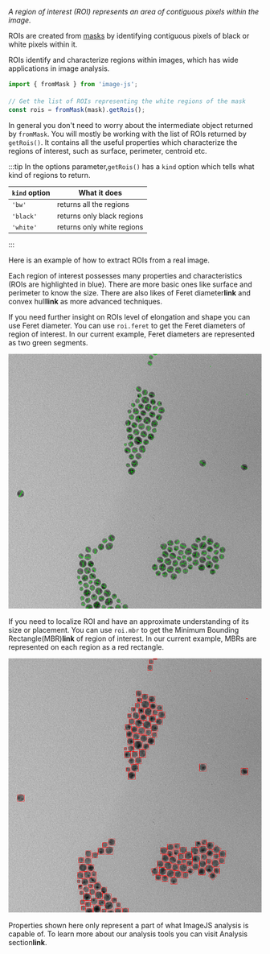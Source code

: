 _A region of interest (ROI) represents an area of contiguous pixels within the image._

ROIs are created from [masks](./Working%20with%20Masks.md 'internal link on working with mask') by identifying contiguous pixels of black or white pixels within it.

ROIs identify and characterize regions within images, which has wide applications in image analysis.

```ts
import { fromMask } from 'image-js';

// Get the list of ROIs representing the white regions of the mask
const rois = fromMask(mask).getRois();
```

In general you don't need to worry about the intermediate object returned by `fromMask`. You will mostly be working with the list of ROIs returned by `getRois()`. It contains all the useful properties which characterize the regions of interest, such as surface, perimeter, centroid etc.

:::tip
In the options parameter,`getRois()` has a `kind` option which tells what kind of regions to return.

| `kind` option | What it does               |
| ------------- | -------------------------- |
| `'bw'`        | returns all the regions    |
| `'black'`     | returns only black regions |
| `'white'`     | returns only white regions |

:::

<!-- Add  a comment about what the image is -->

Here is an example of how to extract ROIs from a real image.

<!-- Here goes a your source code along with annotations about the generated intermediate images (don't put the code that creates the painted images) -->

<!-- Include here an image 4 sub-images with captions: The original image, the mask, the original image with the ROIs painted in blue, the original image with the feret diameters painted over it. -->

Each region of interest possesses many properties and characteristics (ROIs are highlighted in blue).
There are more basic ones like surface and perimeter to know the size. There are also likes of Feret diameter**link** and convex hull**link** as more advanced techniques.

If you need further insight on ROIs level of elongation and shape you can use Feret diameter.
You can use `roi.feret` to get the Feret diameters of region of interest. In our current example, Feret diameters are represented as two green segments.

![feret image](roiImages/outputFeret.png)

If you need to localize ROI and have an approximate understanding of its size or placement.
You can use `roi.mbr` to get the Minimum Bounding Rectangle(MBR)**link** of region of interest. In our current example, MBRs are represented on each region as a red rectangle.

![mbr image](roiImages/outputMbr.png)

Properties shown here only represent a part of what ImageJS analysis is capable of. To learn more about our analysis tools you can visit Analysis section**link**.
